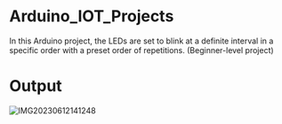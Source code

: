 # Arduino_IOT_Projects
In this Arduino project, the LEDs are set to blink at a definite interval in a specific order with a preset order of repetitions. (Beginner-level project)

# Output
![IMG20230612141248](https://github.com/Hima-101/Arduino_IOT_Projects/assets/104881955/13700519-bf6d-4a1e-b79a-cf20cab0b80c)

